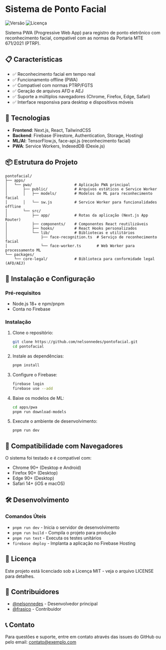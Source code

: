 # Sistema de Ponto Facial

![Versão](https://img.shields.io/badge/versão-1.0.0-blue)
![Licença](https://img.shields.io/badge/licença-MIT-green)

Sistema PWA (Progressive Web App) para registro de ponto eletrônico com reconhecimento facial, compatível com as normas da Portaria MTE 671/2021 (PTRP).

## 📋 Características

- ✅ Reconhecimento facial em tempo real
- ✅ Funcionamento offline (PWA)
- ✅ Compatível com normas PTRP/FGTS
- ✅ Geração de arquivos AFD e AEJ
- ✅ Suporte a múltiplos navegadores (Chrome, Firefox, Edge, Safari)
- ✅ Interface responsiva para desktop e dispositivos móveis

## 🚀 Tecnologias

- **Frontend**: Next.js, React, TailwindCSS
- **Backend**: Firebase (Firestore, Authentication, Storage, Hosting)
- **ML/AI**: TensorFlow.js, face-api.js (reconhecimento facial)
- **PWA**: Service Workers, IndexedDB (Dexie.js)

## 📦 Estrutura do Projeto

```
pontofacial/
├── apps/
│   └── pwa/                   # Aplicação PWA principal
│       ├── public/            # Arquivos estáticos e Service Worker
│       │   ├── models/        # Modelos de ML para reconhecimento facial
│       │   └── sw.js          # Service Worker para funcionalidades offline
│       └── src/
│           ├── app/           # Rotas da aplicação (Next.js App Router)
│           ├── components/    # Componentes React reutilizáveis
│           ├── hooks/         # React Hooks personalizados
│           └── lib/           # Bibliotecas e utilitários
│               ├── face-recognition.ts  # Serviço de reconhecimento facial
│               └── face-worker.ts       # Web Worker para processamento ML
└── packages/
    └── core-legal/            # Biblioteca para conformidade legal (AFD/AEJ)
```

## 🔧 Instalação e Configuração

### Pré-requisitos

- Node.js 18+ e npm/pnpm
- Conta no Firebase

### Instalação

1. Clone o repositório:
   ```bash
   git clone https://github.com/nelsonnedes/pontofacial.git
   cd pontofacial
   ```

2. Instale as dependências:
   ```bash
   pnpm install
   ```

3. Configure o Firebase:
   ```bash
   firebase login
   firebase use --add
   ```

4. Baixe os modelos de ML:
   ```bash
   cd apps/pwa
   pnpm run download-models
   ```

5. Execute o ambiente de desenvolvimento:
   ```bash
   pnpm run dev
   ```

## 📱 Compatibilidade com Navegadores

O sistema foi testado e é compatível com:

- Chrome 90+ (Desktop e Android)
- Firefox 90+ (Desktop)
- Edge 90+ (Desktop)
- Safari 14+ (iOS e macOS)

## 🛠️ Desenvolvimento

### Comandos Úteis

- `pnpm run dev` - Inicia o servidor de desenvolvimento
- `pnpm run build` - Compila o projeto para produção
- `pnpm run test` - Executa os testes unitários
- `firebase deploy` - Implanta a aplicação no Firebase Hosting

## 📄 Licença

Este projeto está licenciado sob a Licença MIT - veja o arquivo LICENSE para detalhes.

## 👥 Contribuidores

- [@nelsonnedes](https://github.com/nelsonnedes) - Desenvolvedor principal
- [@frasico](https://github.com/frasico) - Contribuidor

## 📞 Contato

Para questões e suporte, entre em contato através das issues do GitHub ou pelo email: contato@exemplo.com
